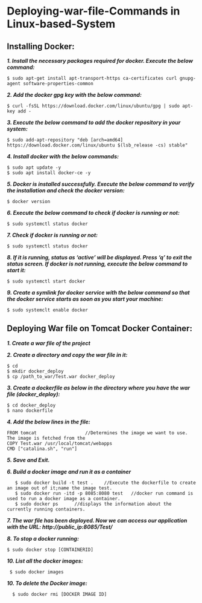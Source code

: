 # Deploying-war-file-Commands in Linux-based-System

## Installing Docker:

___1. Install the necessary packages required for docker. Execute the below command:___

    $ sudo apt-get install apt-transport-https ca-certificates curl gnupg-agent software-properties-common

___2. Add the docker gpg key with the below command:___

    $ curl -fsSL https://download.docker.com/linux/ubuntu/gpg | sudo apt-key add -

___3. Execute the below command to add the docker repository in your system:___
    
    $ sudo add-apt-repository "deb [arch=amd64] https://download.docker.com/linux/ubuntu $(lsb_release -cs) stable"

___4. Install docker with the below commands:___
    
    $ sudo apt update -y
    $ sudo apt install docker-ce -y

___5. Docker is installed successfully. Execute the below command to verify the installation and check the docker version:___
    
    $ docker version

___6. Execute the below command to check if docker is running or not:___
   
    $ sudo systemctl status docker

___7. Check if docker is running or not:___
    
    $ sudo systemctl status docker

___8. If it is running, status as ‘active’ will be displayed. Press ‘q’ to exit the status screen. If docker is not running, execute the below command to start it:___
    
    $ sudo systemctl start docker

___9. Create a symlink for docker service with the below command so that the docker service starts as soon as you start your machine:___
    
    $ sudo systemclt enable docker
    
## Deploying War file on Tomcat Docker Container:

___1. Create a war file of the project___

___2. Create a directory and copy the war file in it:___
   
    $ cd
    $ mkdir docker_deploy
    $ cp /path_to_war/Test.war docker_deploy

___3. Create a dockerfile as below in the directory where you have the war file (docker_deploy):___
  
    $ cd docker_deploy
    $ nano dockerfile

___4. Add the below lines in the file:___
   
    FROM tomcat                  //Determines the image we want to use. The image is fetched from the
    COPY Test.war /usr/local/tomcat/webapps
    CMD ["catalina.sh", "run"]

___5. Save and Exit.___

___6. Build a docker image and run it as a container___
  
       $ sudo docker build -t test .    //Execute the dockerfile to create an image out of it;name the image test.
       $ sudo docker run -itd -p 8085:8080 test   //docker run command is used to run a docker image as a container.
       $ sudo docker ps      //displays the information about the currently running containers.
   
___7. The war file has been deployed. Now we can access our application with the URL: http://public_ip:8085/Test/___

___8. To stop a docker running:___
  
    $ sudo docker stop [CONTAINERID]
    
___10. List all the docker images:___

     $ sudo docker images
    
___10. To delete the Docker image:___
        
      $ sudo docker rmi [DOCKER IMAGE ID]

        
   
   
   
   
